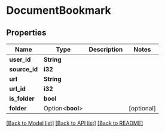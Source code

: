 # DocumentBookmark

## Properties

Name | Type | Description | Notes
------------ | ------------- | ------------- | -------------
**user_id** | **String** |  | 
**source_id** | **i32** |  | 
**url** | **String** |  | 
**url_id** | **i32** |  | 
**is_folder** | **bool** |  | 
**folder** | Option<**bool**> |  | [optional]

[[Back to Model list]](../README.md#documentation-for-models) [[Back to API list]](../README.md#documentation-for-api-endpoints) [[Back to README]](../README.md)


